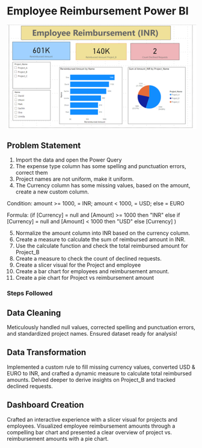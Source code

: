 # Employee Reimbursement Power BI

![Employee Reimbursement](https://github.com/alexvatti/Employee_Reimbursement_PowerBI/blob/main/Capture.png)

## Problem Statement

1. Import the data and open the Power Query
2. The expense type column has some spelling and punctuation errors, correct them
3. Project names are not uniform, make it uniform.
4. The Currency column has some missing values, based on the amount, create a new custom column.
   
Condition: amount >= 1000, = INR; amount < 1000, = USD; else = EURO

Formula: (if [Currency] = null and [Amount] >= 1000 then "INR" else if [Currency] = null and [Amount] < 1000 then "USD" else [Currency] )

5. Normalize the amount column into INR based on the currency column.
6. Create a measure to calculate the sum of reimbursed amount in INR.
7. Use the calculate function and check the total reimbursed amount for Project_B
8. Create a measure to check the count of declined requests.
9. Create a slicer visual for the Project and employee
10. Create a bar chart for employees and reimbursement amount.
11. Create a pie chart for Project vs reimbursement amount

### Steps Followed

## Data Cleaning
Meticulously handled null values, corrected spelling and punctuation errors, and standardized project names. Ensured  dataset ready for analysis!

## Data Transformation
Implemented a custom rule to fill missing currency values, converted USD & EURO to INR, and crafted a dynamic measure to calculate total reimbursed amounts. 
Delved deeper to derive insights on Project_B and tracked declined requests.

## Dashboard Creation
Crafted an interactive experience with a slicer visual for projects and employees. 
Visualized employee reimbursement amounts through a compelling bar chart and presented a clear overview of project vs. reimbursement amounts with a pie chart.

